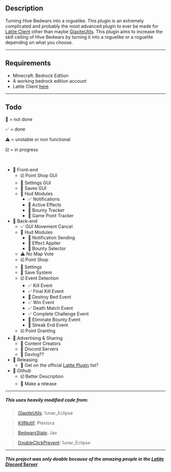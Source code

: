 ## Description
Turning Hive Bedwars into a roguelike. This plugin is an extremely complicated and probably the most advanced plugin to ever be made for [Latite Client](https://latite.net) other than maybe [GlaxiteUtils](https://github.com/LatiteScripting/Scripts/tree/master/Plugins/GalaxiteUtils). This plugin aims to increase the skill ceiling of Hive Bedwars by turning it into a roguelike or a roguelite depending on what you choose.

---
## Requirements
- Minecraft: Bedrock Edition
- A working bedrock edition account
- Latite Client [here](https://latite.net)

--- 
## Todo
:white_square_button: = not done

:white_check_mark: = done

:warning: = unstable or non functional

:ballot_box_with_check: = in progress
#
- :white_square_button: Front-end
    - :ballot_box_with_check: Point Shop GUI
    - :white_square_button: Settings GUI
    - :white_square_button: Saves GUI
    - :white_square_button: Hud Modules
        - :white_check_mark: Notifications
        - :white_square_button: Active Effects
        - :white_square_button: Bounty Tracker
        - :white_square_button: Game Point Tracker
- :white_square_button: Back-end
    - :white_check_mark: GUI Movement Cancel
    - :white_square_button: Hud Modules
        - :white_square_button: Notification Sending
        - :white_square_button: Effect Applier
        - :white_square_button: Bounty Selector
    - :warning: No Map Vote
    - :ballot_box_with_check: Point Shop
    - :white_square_button: Settings
    - :white_square_button: Save System
    - :ballot_box_with_check: Event Detection
      - :white_check_mark: Kill Event
      - :white_check_mark: Final Kill Event
      - :white_square_button: Destroy Bed Event
      - :white_check_mark: Win Event
      - :white_check_mark: Death Match Event
      - :white_check_mark: Complete Challenge Event
      - :white_square_button: Eliminate Bounty Event
      - :white_square_button: Streak End Event
    - :ballot_box_with_check: Point Granting
- :white_square_button: Advertising & Sharing
    - :white_square_button: Content Creators
    - :white_square_button: Discord Servers
    - :white_square_button: Devlog??
- :white_square_button: Releasing
    - :white_square_button: Get on the official [Latite Plugin](https://latite.net/plugins) list?
- :white_square_button: Github
    - :ballot_box_with_check: Better Description
    - :white_square_button: Make a release

---
##### This uses heavily modified code from:
> [GlaxiteUtils](https://github.com/LatiteScripting/Scripts/tree/master/Plugins/GalaxiteUtils): 1unar_Eclipse

> [KillNotif](https://github.com/LatiteScripting/Scripts/tree/master/Plugins/KillNotif): Plextora

> [BedwarsStats](https://github.com/LatiteScripting/Scripts/tree/master/Plugins/BedwarsStats): Jax

> [DoubleClickPrevent](https://github.com/LatiteScripting/Scripts/tree/master/Plugins/DoubleClickPrevent): 1unar_Eclipse

---
##### This project was only doable because of the amazing people in the [Latite Discord Server](https://discord.com/invite/GpV3w5tyBs)